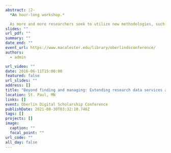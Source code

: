 ```yaml
---
abstract: |2-
  *An hour-long workshop.*

  As more and more researchers seek to utilize new methodologies, such as computer-assisted qualitative data analysis, data visualization, and text mining, academic libraries have begun to expand their support for these data services as well. In this workshop, librarians who support data services, digital humanities, and digital pedagogy came together to discuss these growth areas in data services, how they are being supported at their institutions, opportunities for collaborative support across the Oberlin Group, and how liberal arts institutions can bring a unique perspective to these methods.
slides: ""
url_pdf: ""
summary: ""
date_end: ""
event_url: https://www.macalester.edu/library/oberlindsconference/
authors: 
  - admin

url_video: ""
date: 2016-06-11T15:00:00
featured: false
url_slides: ""
address: []
title: "Beyond finding and managing: Extending research data services at liberal arts institutions"
location: St. Paul, MN
links: []
event: Oberlin Digital Scholarship Conference
publishDate: 2021-08-30T03:32:10.746Z
tags: []
projects: []
image:
  caption: ""
  focal_point: ""
url_code: ""
all_day: false
---
```

